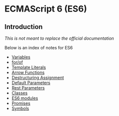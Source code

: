# ECMAScript 6 (ES6)

## Introduction

_This is not meant to replace the official documentation_

Below is an index of notes for ES6

- [Variables][Variables]
- [for/of][for-of]
- [Template Literals][Template Literals]
- [Arrow Functions][Arrow Functions]
- [Destructuring Assignment][Destructuring Assignment]
- [Default Parameters][Default Parameters]
- [Rest Parameters][Rest Parameters]
- [Classes][Classes]
- [ES6 modules][ES6 modules]
- [Promises][Promises]
- [Symbols][Symbols]

[Variables]: ./variables.md
[for-of]: ./for-of.md
[Template Literals]: ./template-literals.md
[Arrow Functions]: ./arrow-functions.md
[Destructuring Assignment]: ./destructuring-assignment.md
[Default Parameters]: ./default-parameters.md
[Rest Parameters]: ./rest-parameters.md
[Classes]: ./classes.md
[ES6 Modules]: ./es6-modules.md
[Promises]: ./promises.md
[Symbols]: ./symbols.md

